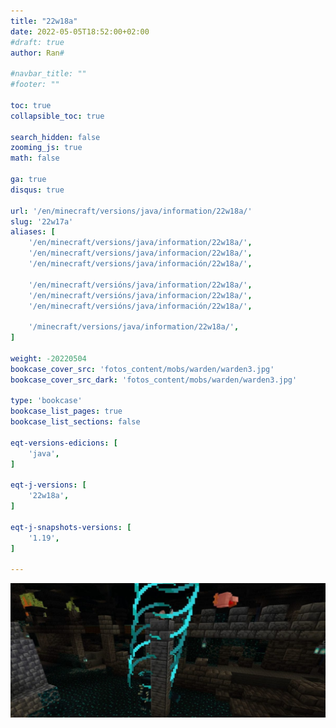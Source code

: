 ```yaml
---
title: "22w18a"
date: 2022-05-05T18:52:00+02:00
#draft: true
author: Ran#

#navbar_title: ""
#footer: ""

toc: true
collapsible_toc: true

search_hidden: false
zooming_js: true
math: false

ga: true
disqus: true

url: '/en/minecraft/versions/java/information/22w18a/'
slug: '22w17a'
aliases: [
    '/en/minecraft/versions/java/information/22w18a/',
    '/en/minecraft/versions/java/informacion/22w18a/',
    '/en/minecraft/versions/java/información/22w18a/',

    '/en/minecraft/versións/java/information/22w18a/',
    '/en/minecraft/versións/java/informacion/22w18a/',
    '/en/minecraft/versións/java/información/22w18a/',

    '/minecraft/versions/java/information/22w18a/',
]

weight: -20220504
bookcase_cover_src: 'fotos_content/mobs/warden/warden3.jpg'
bookcase_cover_src_dark: 'fotos_content/mobs/warden/warden3.jpg'

type: 'bookcase'
bookcase_list_pages: true
bookcase_list_sections: false

eqt-versions-edicions: [
    'java',
]

eqt-j-versions: [
    '22w18a',
]

eqt-j-snapshots-versions: [
    '1.19',
]

---
```


<img title="22w18a" alt="22w17a" src="/fotos_content/mobs/warden/warden3.jpg">
